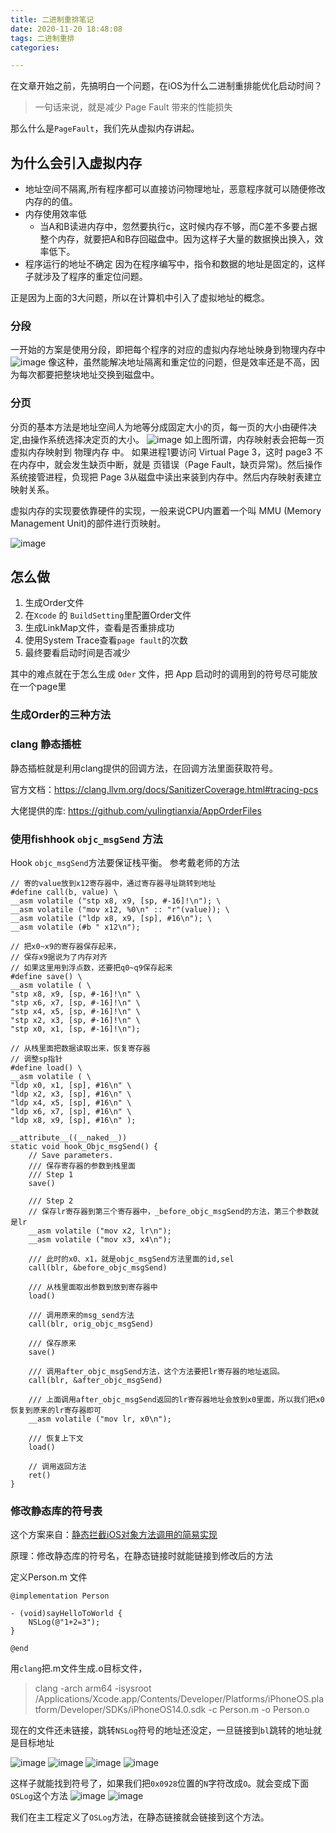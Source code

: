 ```yaml
---
title: 二进制重排笔记
date: 2020-11-20 18:48:08
tags: 二进制重排
categories: 

---
```

在文章开始之前，先搞明白一个问题，在iOS为什么二进制重排能优化启动时间？
> 一句话来说，就是减少 Page Fault 带来的性能损失

那么什么是`PageFault`，我们先从虚拟内存讲起。
## 为什么会引入虚拟内存

* 地址空间不隔离,所有程序都可以直接访问物理地址，恶意程序就可以随便修改内存的的值。
* 内存使用效率低
    * 当A和B读进内存中，忽然要执行c，这时候内存不够，而C差不多要占据整个内存，就要把A和B存回磁盘中。因为这样子大量的数据换出换入，效率低下。
* 程序运行的地址不确定
因为在程序编写中，指令和数据的地址是固定的，这样子就涉及了程序的重定位问题。

正是因为上面的3大问题，所以在计算机中引入了虚拟地址的概念。

### 分段

一开始的方案是使用分段，即把每个程序的对应的虚拟内存地址映身到物理内存中
![image](http://note.youdao.com/yws/res/11177/3117C23F84624A008B916EA562ADF24D)
像这种，虽然能解决地址隔离和重定位的问题，但是效率还是不高，因为每次都要把整块地址交换到磁盘中。

### 分页
分页的基本方法是地址空间人为地等分成固定大小的页，每一页的大小由硬件决定,由操作系统选择决定页的大小。
![image](http://note.youdao.com/yws/res/11184/F79DCA589FB54681844E6E6D433511E8)
如上图所谓，内存映射表会把每一页虚拟内存映射到 物理内存 中。
如果进程1要访问 Virtual Page 3，这时 page3 不在内存中，就会发生缺页中断，就是 页错误（Page Fault，缺页异常)。然后操作系统接管进程，负现把 Page 3从磁盘中读出来装到内存中。然后内存映射表建立映射关系。

虚拟内存的实现要依靠硬件的实现，一般来说CPU内置着一个叫 MMU (Memory Management Unit)的部件进行页映射。

![image](http://note.youdao.com/yws/res/11182/541C065B8EAB469E8601F9B82ED50408)

## 怎么做

1. 生成Order文件
2. 在`Xcode` 的 `BuildSetting`里配置Order文件
3. 生成LinkMap文件，查看是否重排成功
4. 使用System Trace查看`page fault`的次数
5. 最终要看启动时间是否减少

其中的难点就在于怎么生成 `Oder` 文件，把 App 启动时的调用到的符号尽可能放在一个page里

### 生成Order的三种方法

### clang 静态插桩
静态插桩就是利用clang提供的回调方法，在回调方法里面获取符号。

官方文档：https://clang.llvm.org/docs/SanitizerCoverage.html#tracing-pcs

大佬提供的库: https://github.com/yulingtianxia/AppOrderFiles

### 使用fishhook `objc_msgSend` 方法

Hook `objc_msgSend`方法要保证栈平衡。
参考戴老师的方法

```
// 寄的value放到x12寄存器中，通过寄存器寻址跳转到地址
#define call(b, value) \
__asm volatile ("stp x8, x9, [sp, #-16]!\n"); \
__asm volatile ("mov x12, %0\n" :: "r"(value)); \
__asm volatile ("ldp x8, x9, [sp], #16\n"); \
__asm volatile (#b " x12\n");

// 把x0~x9的寄存器保存起来，
// 保存x9据说为了内存对齐
// 如果这里用到浮点数，还要把q0~q9保存起来
#define save() \
__asm volatile ( \
"stp x8, x9, [sp, #-16]!\n" \
"stp x6, x7, [sp, #-16]!\n" \
"stp x4, x5, [sp, #-16]!\n" \
"stp x2, x3, [sp, #-16]!\n" \
"stp x0, x1, [sp, #-16]!\n");

// 从栈里面把数据读取出来，恢复寄存器
// 调整sp指针
#define load() \
__asm volatile ( \
"ldp x0, x1, [sp], #16\n" \
"ldp x2, x3, [sp], #16\n" \
"ldp x4, x5, [sp], #16\n" \
"ldp x6, x7, [sp], #16\n" \
"ldp x8, x9, [sp], #16\n" );

__attribute__((__naked__))
static void hook_Objc_msgSend() {
    // Save parameters.
    /// 保存寄存器的参数到栈里面
    /// Step 1
    save()
    
    /// Step 2
    // 保存lr寄存器到第三个寄存器中，_before_objc_msgSend的方法，第三个参数就是lr
    __asm volatile ("mov x2, lr\n");
    __asm volatile ("mov x3, x4\n");
    
    /// 此时的x0、x1，就是objc_msgSend方法里面的id,sel
    call(blr, &before_objc_msgSend)
    
    /// 从栈里面取出参数到放到寄存器中
    load()
    
    /// 调用原来的msg_send方法
    call(blr, orig_objc_msgSend)
    
    /// 保存原来
    save()
    
    /// 调用after_objc_msgSend方法，这个方法要把lr寄存器的地址返回。
    call(blr, &after_objc_msgSend)
    
    /// 上面调用after_objc_msgSend返回的lr寄存器地址会放到x0里面，所以我们把x0恢复到原来的lr寄存器即可
    __asm volatile ("mov lr, x0\n");
    
    /// 恢复上下文
    load()
    
    // 调用返回方法
    ret()
}
```

### 修改静态库的符号表

这个方案来自：[静态拦截iOS对象方法调用的简易实现](https://juejin.cn/post/6844904038564102151)

原理：修改静态库的符号名，在静态链接时就能链接到修改后的方法

定义Person.m 文件

```
@implementation Person

- (void)sayHelloToWorld {
    NSLog(@"1+2=3");
}

@end
```

用`clang`把.m文件生成.o目标文件，

> clang -arch arm64 -isysroot /Applications/Xcode.app/Contents/Developer/Platforms/iPhoneOS.platform/Developer/SDKs/iPhoneOS14.0.sdk -c Person.m -o Person.o

现在的文件还未链接，跳转`NSLog`符号的地址还没定，一旦链接到`bl`跳转的地址就是目标地址

![image](http://note.youdao.com/yws/res/11246/6EEA0BE4170A46988215D4E367E076FE)
![image](http://note.youdao.com/yws/res/11248/7B03A43F1F6A4AFABC27743141C89255)
![image](http://note.youdao.com/yws/res/11250/02A93820DB4443F69D3E161BDEC3BCB5)
![image](http://note.youdao.com/yws/res/11252/02E14EBDAB834EE288E4FC4D533AECA7)

这样子就能找到符号了，如果我们把`0x0928`位置的`N`字符改成`O`。就会变成下面`OSLog`这个方法
![image](http://note.youdao.com/yws/res/11256/C00F6FD9CC184271A1E8EA206B06EF8E)
![image](http://note.youdao.com/yws/res/11258/B2F9336038DA4D21B935D55EBB70D82B)

我们在主工程定义了`OSLog`方法，在静态链接就会链接到这个方法。
